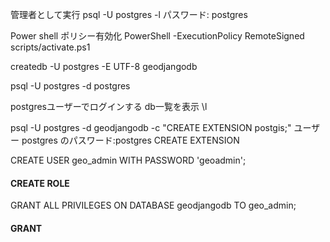 
管理者として実行
psql -U postgres -l
パスワード: postgres

Power shell ポリシー有効化
PowerShell -ExecutionPolicy RemoteSigned  scripts/activate.ps1


createdb -U postgres -E UTF-8 geodjangodb



psql -U postgres -d postgres

postgresユーザーでログインする
db一覧を表示
\l



psql -U postgres -d geodjangodb -c "CREATE EXTENSION postgis;"
ユーザー postgres のパスワード:postgres
CREATE EXTENSION


CREATE USER geo_admin WITH PASSWORD 'geoadmin';
#### CREATE ROLE
GRANT ALL PRIVILEGES ON DATABASE geodjangodb TO geo_admin;
#### GRANT

